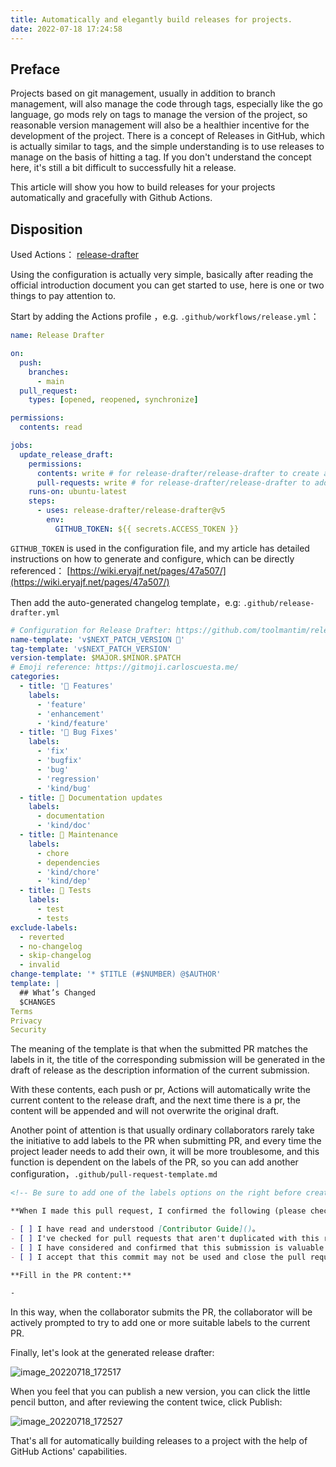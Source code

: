 ```yaml
---
title: Automatically and elegantly build releases for projects.
date: 2022-07-18 17:24:58
---
```


## Preface

Projects based on git management, usually in addition to branch management, will also manage the code through tags, especially like the go language, go mods rely on tags to manage the version of the project, so reasonable version management will also be a healthier incentive for the development of the project. There is a concept of Releases in GitHub, which is actually similar to tags, and the simple understanding is to use releases to manage on the basis of hitting a tag. If you don't understand the concept here, it's still a bit difficult to successfully hit a release.

This article will show you how to build releases for your projects automatically and gracefully with Github Actions.

## Disposition

Used Actions： [release-drafter](https://github.com/release-drafter/release-drafter)

Using the configuration is actually very simple, basically after reading the official introduction document you can get started to use, here is one or two things to pay attention to.

Start by adding the Actions profile ，e.g. `.github/workflows/release.yml`：

```yml
name: Release Drafter

on:
  push:
    branches:
      - main
  pull_request:
    types: [opened, reopened, synchronize]

permissions:
  contents: read

jobs:
  update_release_draft:
    permissions:
      contents: write # for release-drafter/release-drafter to create a github release
      pull-requests: write # for release-drafter/release-drafter to add label to PR
    runs-on: ubuntu-latest
    steps:
      - uses: release-drafter/release-drafter@v5
        env:
          GITHUB_TOKEN: ${{ secrets.ACCESS_TOKEN }}
```

`GITHUB_TOKEN` is used in the configuration file, and my article has detailed instructions on how to generate and configure, which can be directly referenced： [https://wiki.eryajf.net/pages/47a507/](https://wiki.eryajf.net/pages/47a507/)

Then add the auto-generated changelog template，e.g: `.github/release-drafter.yml`

```yml
# Configuration for Release Drafter: https://github.com/toolmantim/release-drafter
name-template: 'v$NEXT_PATCH_VERSION 🌈'
tag-template: 'v$NEXT_PATCH_VERSION'
version-template: $MAJOR.$MINOR.$PATCH
# Emoji reference: https://gitmoji.carloscuesta.me/
categories:
  - title: '🚀 Features'
    labels:
      - 'feature'
      - 'enhancement'
      - 'kind/feature'
  - title: '🐛 Bug Fixes'
    labels:
      - 'fix'
      - 'bugfix'
      - 'bug'
      - 'regression'
      - 'kind/bug'
  - title: 📝 Documentation updates
    labels:
      - documentation
      - 'kind/doc'
  - title: 👻 Maintenance
    labels:
      - chore
      - dependencies
      - 'kind/chore'
      - 'kind/dep'
  - title: 🚦 Tests
    labels:
      - test
      - tests
exclude-labels:
  - reverted
  - no-changelog
  - skip-changelog
  - invalid
change-template: '* $TITLE (#$NUMBER) @$AUTHOR'
template: |
  ## What’s Changed
  $CHANGES
Terms
Privacy
Security
```

The meaning of the template is that when the submitted PR matches the labels in it, the title of the corresponding submission will be generated in the draft of release as the description information of the current submission.

With these contents, each push or pr, Actions will automatically write the current content to the release draft, and the next time there is a pr, the content will be appended and will not overwrite the original draft.

Another point of attention is that usually ordinary collaborators rarely take the initiative to add labels to the PR when submitting PR, and every time the project leader needs to add their own, it will be more troublesome, and this function is dependent on the labels of the PR, so you can add another configuration，`.github/pull-request-template.md`

```markdown
<!-- Be sure to add one of the labels options on the right before creating a PR: [feature], [fix], [documentation]. This allows Actions to automatically categorize PRs when Releases are automatically generated.-->

**When I made this pull request, I confirmed the following (please checkbox)：**

- [ ] I have read and understood [Contributor Guide]()。
- [ ] I've checked for pull requests that aren't duplicated with this request.
- [ ] I have considered and confirmed that this submission is valuable to others.
- [ ] I accept that this commit may not be used and close the pull request as the maintainer wishes.

**Fill in the PR content:**

-
```

In this way, when the collaborator submits the PR, the collaborator will be actively prompted to try to add one or more suitable labels to the current PR.

Finally, let's look at the generated release drafter:

![image_20220718_172517](https://cdn.jsdelivr.net/gh/eryajf/tu/img/image_20220718_172517.png)

When you feel that you can publish a new version, you can click the little pencil button, and after reviewing the content twice, click Publish:

![image_20220718_172527](https://cdn.jsdelivr.net/gh/eryajf/tu/img/image_20220718_172527.png)

That's all for automatically building releases to a project with the help of GitHub Actions' capabilities.
